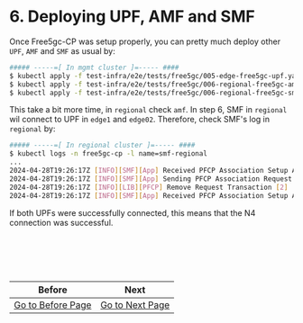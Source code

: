 # 6. Deploying UPF, AMF and SMF
Once Free5gc-CP was setup properly, you can pretty much deploy other `UPF`, `AMF` and `SMF` as usual by:
```bash
##### -----=[ In mgmt cluster ]=----- ####
$ kubectl apply -f test-infra/e2e/tests/free5gc/005-edge-free5gc-upf.yaml
$ kubectl apply -f test-infra/e2e/tests/free5gc/006-regional-free5gc-amf.yaml
$ kubectl apply -f test-infra/e2e/tests/free5gc/006-regional-free5gc-smf.yaml
``` 

This take a bit more time, in `regional` check `amf`. In step 6, SMF in `regional` wil connect to UPF in `edge1` and `edge02`. Therefore, check SMF's log in `regional` by:

```bash
##### -----=[ In regional cluster ]=----- ####
$ kubectl logs -n free5gc-cp -l name=smf-regional
...
2024-04-28T19:26:17Z [INFO][SMF][App] Received PFCP Association Setup Accepted Response from UPF[172.1.0.254]
2024-04-28T19:26:17Z [INFO][SMF][App] Sending PFCP Association Request to UPF[172.1.2.254]
2024-04-28T19:26:17Z [INFO][LIB][PFCP] Remove Request Transaction [2]
2024-04-28T19:26:17Z [INFO][SMF][App] Received PFCP Association Setup Accepted Response from UPF[172.1.2.254]
```
If both UPFs were successfully connected, this means that the N4 connection was successful.



<br></br>
---
|Before|Next|
|--|--|
|[ Go to Before Page](5_deploy_free5gc_cp.md) | [ Go to Next Page ](7_deploy_ueransim.md)|